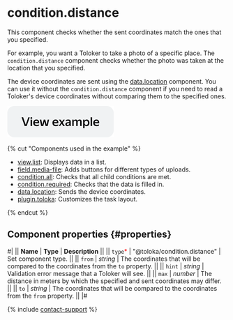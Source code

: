 # condition.distance

This component checks whether the sent coordinates match the ones that you specified.

For example, you want a Toloker to take a photo of a specific place. The `condition.distance` component checks whether the photo was taken at the location that you specified.

The device coordinates are sent using the [data.location](data.location.md) component. You can use it without the `condition.distance` component if you need to read a Toloker's device coordinates without comparing them to the specified ones.

[![View example in the sandbox](../_images/buttons/view-example.svg)](https://ya.cc/t/xyD-vvUV4K8eKb)

{% cut "Components used in the example" %}

- [view.list](view.list.md): Displays data in a list.
- [field.media-file](field.media-file.md): Adds buttons for different types of uploads.
- [condition.all](condition.all.md): Checks that all child conditions are met.
- [condition.required](condition.required.md): Checks that the data is filled in.
- [data.location](data.location.md): Sends the device coordinates.
- [plugin.toloka](plugin.toloka.md): Customizes the task layout.

{% endcut %}


## Component properties {#properties}

#|
|| **Name** | **Type** | **Description** ||
|| `type`<span style="color: red">\*</span> | "@toloka/condition.distance" | Set component type. ||
|| `from` | _string_ | The coordinates that will be compared to the coordinates from the `to` property. ||
|| `hint` | _string_ | Validation error message that a Toloker will see. ||
|| `max` | _number_ | The distance in meters by which the specified and sent coordinates may differ. ||
|| `to` | _string_ | The coordinates that will be compared to the coordinates from the `from` property. ||
|#

{% include [contact-support](../_includes/contact-support.md) %}
